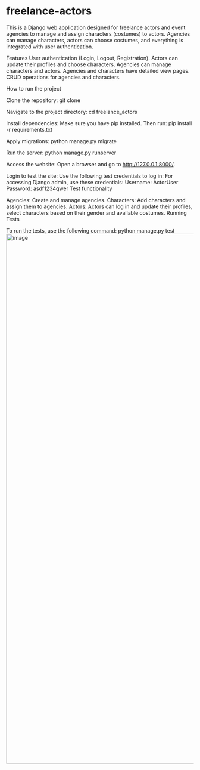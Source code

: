 # freelance-actors
This is a Django web application designed for freelance actors and event agencies to manage and assign characters (costumes) to actors. Agencies can manage characters, actors can choose costumes, and everything is integrated with user authentication.

Features
User authentication (Login, Logout, Registration).
Actors can update their profiles and choose characters.
Agencies can manage characters and actors.
Agencies and characters have detailed view pages.
CRUD operations for agencies and characters.

How to run the project

Clone the repository:
git clone <repository-url>

Navigate to the project directory:
cd freelance_actors

Install dependencies: Make sure you have pip installed. Then run:
pip install -r requirements.txt

Apply migrations:
python manage.py migrate

Run the server:
python manage.py runserver

Access the website: Open a browser and go to http://127.0.0.1:8000/.

Login to test the site: Use the following test credentials to log in:
For accessing Django admin, use these credentials:
Username: ActorUser
Password: asdf1234qwer
Test functionality

Agencies: Create and manage agencies.
Characters: Add characters and assign them to agencies.
Actors: Actors can log in and update their profiles, select characters based on their gender and available costumes.
Running Tests

To run the tests, use the following command:
python manage.py test
<img width="1422" alt="image" src="https://github.com/user-attachments/assets/4a478350-94f4-4771-8162-0fbf647ddf44">

